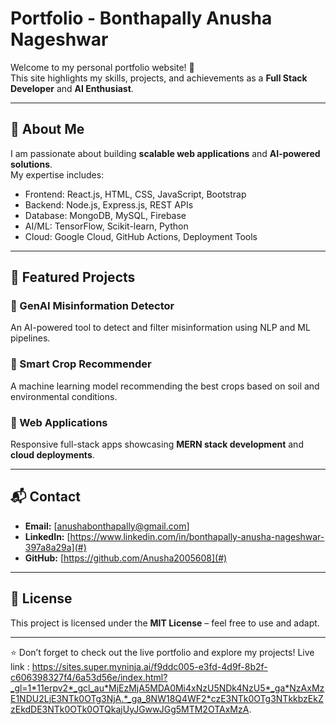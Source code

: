 # Portfolio - Bonthapally Anusha Nageshwar

Welcome to my personal portfolio website! 🚀  
This site highlights my skills, projects, and achievements as a **Full Stack Developer** and **AI Enthusiast**.

---

## 🌟 About Me
I am passionate about building **scalable web applications** and **AI-powered solutions**.  
My expertise includes:
- Frontend: React.js, HTML, CSS, JavaScript, Bootstrap  
- Backend: Node.js, Express.js, REST APIs  
- Database: MongoDB, MySQL, Firebase  
- AI/ML: TensorFlow, Scikit-learn, Python  
- Cloud: Google Cloud, GitHub Actions, Deployment Tools  

---

## 📂 Featured Projects
### 🔹 GenAI Misinformation Detector  
An AI-powered tool to detect and filter misinformation using NLP and ML pipelines.  

### 🔹 Smart Crop Recommender  
A machine learning model recommending the best crops based on soil and environmental conditions.  

### 🔹 Web Applications  
Responsive full-stack apps showcasing **MERN stack development** and **cloud deployments**.  

---

## 📬 Contact
- **Email:** [anushabonthapally@gmail.com]  
- **LinkedIn:** [https://www.linkedin.com/in/bonthapally-anusha-nageshwar-397a8a29a](#)  
- **GitHub:** [https://github.com/Anusha2005608](#)  

---

## 📜 License
This project is licensed under the **MIT License** – feel free to use and adapt.  

---

⭐ Don’t forget to check out the live portfolio and explore my projects!
Live link : https://sites.super.myninja.ai/f9ddc005-e3fd-4d9f-8b2f-c606398327f4/6a53d56e/index.html?_gl=1*11erpv2*_gcl_au*MjEzMjA5MDA0Mi4xNzU5NDk4NzU5*_ga*NzAxMzE1NDU2LjE3NTk0OTg3NjA.*_ga_8NW18Q4WF2*czE3NTk0OTg3NTkkbzEkZzEkdDE3NTk0OTk0OTQkajUyJGwwJGg5MTM2OTAxMzA.
